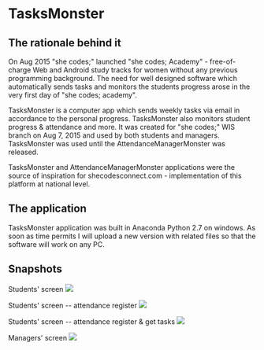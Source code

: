# TasksMonster
## The rationale behind it
On Aug 2015 "she codes;" launched "she codes; Academy" - free-of-charge Web and Android study tracks for women without any previous programming background. The need for well designed software which automatically sends tasks and monitors the students progress arose in the very first day of "she codes; academy".

TasksMonster is a computer app which sends weekly tasks via email in accordance to the personal progress. TasksMonster also monitors student progress &amp; attendance and more. It was created for "she codes;" WIS branch on Aug 7, 2015 and used by both students and managers. TasksMonster was used until the AttendanceManagerMonster was released. 

TasksMonster and AttendanceManagerMonster applications were the source of inspiration for shecodesconnect.com - implementation of this platform at national level.

## The application
TasksMonster application was built in Anaconda Python 2.7 on windows. 
As soon as time permits I will upload a new version with related files so that the software will work on any PC.

## Snapshots
Students' screen
![](https://cloud.githubusercontent.com/assets/17408143/21891200/1c5d8e02-d8da-11e6-97f2-2483942371c2.png)

Students' screen -- attendance register
![](https://cloud.githubusercontent.com/assets/17408143/21891230/4705ef32-d8da-11e6-9e0a-63c74f63885f.png)

Students' screen -- attendance register & get tasks
![](https://cloud.githubusercontent.com/assets/17408143/21891223/3e546eb8-d8da-11e6-9238-8022f6027496.png)

Managers' screen
![](https://cloud.githubusercontent.com/assets/17408143/21891459/839dce1e-d8db-11e6-91c4-62c6da17c2de.PNG)
